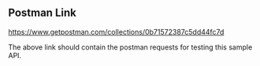 ## Postman Link
https://www.getpostman.com/collections/0b71572387c5dd44fc7d

The above link should contain the postman requests for testing this sample API.